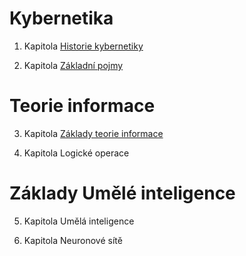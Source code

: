 # Kybernetika

1. Kapitola [Historie kybernetiky](./Historie_a_definice.md) 

2. Kapitola [Základní pojmy](./Zakladni_pojmy_a_principy.md)

# Teorie informace

3. Kapitola [Základy teorie informace](./Teorie_informace.md)

4. Kapitola Logické operace

# Základy Umělé inteligence

5. Kapitola Umělá inteligence

6. Kapitola Neuronové sítě

 
